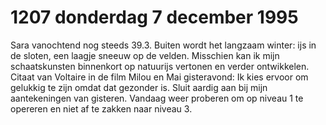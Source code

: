 # 1207 donderdag 7 december 1995
Sara vanochtend nog steeds 39.3. Buiten wordt het langzaam winter: ijs in de sloten, een laagje sneeuw op de velden. Misschien kan ik mijn schaatskunsten binnenkort op natuurijs vertonen en verder ontwikkelen. Citaat van Voltaire in de film Milou en Mai gisteravond: Ik kies ervoor om gelukkig te zijn omdat dat gezonder is. Sluit aardig aan bij mijn aantekeningen van gisteren. Vandaag weer proberen om op niveau 1 te opereren en niet af te zakken naar niveau 3.